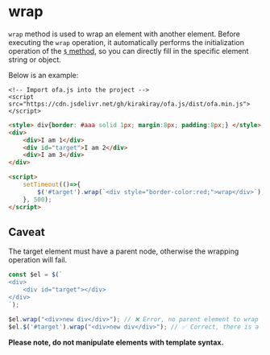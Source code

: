 # wrap

`wrap` method is used to wrap an element with another element. Before executing the `wrap` operation, it automatically performs the initialization operation of the [`$` method](../instance/dollar.md), so you can directly fill in the specific element string or object.

Below is an example: 

<html-viewer>

```
<!-- Import ofa.js into the project -->
<script src="https://cdn.jsdelivr.net/gh/kirakiray/ofa.js/dist/ofa.min.js"></script>
```

```html
<style> div{border: #aaa solid 1px; margin:8px; padding:8px;} </style>
<div>
    <div>I am 1</div>
    <div id="target">I am 2</div>
    <div>I am 3</div>
</div>

<script>
    setTimeout(()=>{
        $('#target').wrap(`<div style="border-color:red;">wrap</div>`);
    }, 500);
</script>
```

</html-viewer>

## Caveat

The target element must have a parent node, otherwise the wrapping operation will fail.

```javascript
const $el = $(`
<div>
    <div id="target"></div>
</div>
`);

$el.wrap("<div>new div</div>"); // ❌ Error, no parent element to wrap
$el.$('#target').wrap("<div>new div</div>"); // ✅ Correct, there is a parent element
```

**Please note, do not manipulate elements with template syntax.**